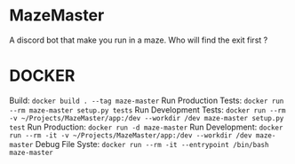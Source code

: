 # MazeMaster
A discord bot that make you run in a maze. Who will find the exit first ?

# DOCKER

Build: `docker build . --tag maze-master`
Run Production Tests: `docker run --rm maze-master setup.py tests`
Run Development Tests: `docker run --rm -v ~/Projects/MazeMaster/app:/dev --workdir /dev maze-master setup.py test`
Run Production: `docker run -d maze-master`
Run Development: `docker run --rm -it -v ~/Projects/MazeMaster/app:/dev --workdir /dev maze-master`
Debug File Syste: `docker run --rm -it --entrypoint /bin/bash maze-master`
